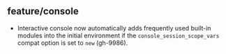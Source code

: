 ## feature/console

* Interactive console now automatically adds frequently used built-in modules
  into the initial environment if the `console_session_scope_vars` compat
  option is set to `new` (gh-9986).
